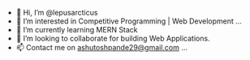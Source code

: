 - 👋 Hi, I’m @lepusarcticus
- 👀 I’m interested in Competitive Programming | Web Development ...
- 🌱 I’m currently learning MERN Stack
- 💞️ I’m looking to collaborate for building Web Applications.
- 📫 Contact me on ashutoshpande29@gmail.com ...

<!---
lepusarcticus/lepusarcticus is a ✨ special ✨ repository because its `README.md` (this file) appears on your GitHub profile.
You can click the Preview link to take a look at your changes.
--->
